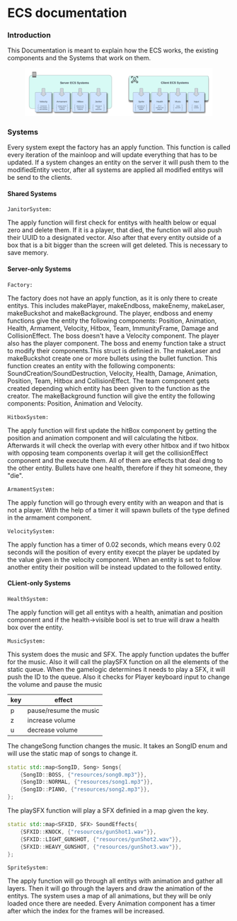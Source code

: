 # ECS documentation

### **Introduction**

This Documentation is meant to explain how the ECS works, the existing components and the Systems that work on them.

<figure><img src="../.gitbook/assets/ECS Systems overview.png" alt=""><figcaption></figcaption></figure>

### **Systems**

Every system exept the factory has an apply function. This function is called every iteration of the mainloop and will update everything that has to be updated. If a system changes an entity on the server it will push them to the modifiedEntity vector, after all systems are applied all modified entitys will be send to the clients.

#### **Shared Systems**

```
JanitorSystem:
```

The apply function will first check for entitys with health below or equal zero and delete them. If it is a player, that died, the function will also push their UUID to a designated vector. Also after that every entity outside of a box that is a bit bigger than the screen will get deleted. This is necessary to save memory.

#### **Server-only Systems**

```
Factory:
```

The factory does not have an apply function, as it is only there to create entitys. This includes makePlayer, makeEndboss, makeEnemy, makeLaser, makeBuckshot and makeBackground. The player, endboss and enemy functions give the entity the following components: Position, Animation, Health, Armament, Velocity, Hitbox, Team, ImmunityFrame, Damage and CollisionEffect. The boss doesn't have a Velocity component. The player also has the player component. The boss and enemy function take a struct to modify their components.This struct is definied in. The makeLaser and makeBuckshot create one or more bullets using the bullet function. This function creates an entity with the following components: SoundCreation/SoundDestruction, Velocity, Health, Damage, Animation, Position, Team, Hitbox and CollisionEffect. The team component gets created depending which entity has been given to the function as the creator. The makeBackground function will give the entity the following components: Position, Animation and Velocity.

```
HitboxSystem:
```

The apply function will first update the hitBox component by getting the position and animation component and will calculating the hitbox. Afterwards it will check the overlap with every other hitbox and if two hitbox with opposing team components overlap it will get the collisionEffect component and the execute them. All of them are effects that deal dmg to the other entity. Bullets have one health, therefore if they hit someone, they "die".

```
ArmamentSystem:
```

The apply function will go through every entity with an weapon and that is not a player. With the help of a timer it will spawn bullets of the type defined in the armament component.

```
VelocitySystem:
```

The apply function has a timer of 0.02 seconds, which means every 0.02 seconds will the position of every entity execpt the player be updated by the value given in the velocity component. When an entity is set to follow another entity their position will be instead updated to the followed entity.

#### **CLient-only Systems**

```
HealthSystem:
```

The apply function will get all entitys with a health, animatian and position component and if the health->visible bool is set to true will draw a health box over the entity.

```
MusicSystem:
```

This system does the music and SFX. The apply function updates the buffer for the music. Also it will call the playSFX function on all the elements of the static queue. When the gamelogic determines it needs to play a SFX, it will push the ID to the queue. Also it checks for Player keyboard input to change the volume and pause the music

| key | effect                 |
| --- | ---------------------- |
| p   | pause/resume the music |
| z   | increase volume        |
| u   | decrease volume        |

The changeSong function changes the music. It takes an SongID enum and will use the static map of songs to change it.

```cpp
static std::map<SongID, Song> Songs{
    {SongID::BOSS, {"resources/song0.mp3"}},
    {SongID::NORMAL, {"resources/song1.mp3"}},
    {SongID::PIANO, {"resources/song2.mp3"}},
};
```

The playSFX function will play a SFX definied in a map given the key.

```cpp
static std::map<SFXID, SFX> SoundEffects{
    {SFXID::KNOCK, {"resources/gunShot1.wav"}},
    {SFXID::LIGHT_GUNSHOT, {"resources/gunShot2.wav"}},
    {SFXID::HEAVY_GUNSHOT, {"resources/gunShot3.wav"}},
};
```

```
SpriteSystem:
```

The apply function will go through all entitys with animation and gather all layers. Then it will go through the layers and draw the animation of the entitys. The system uses a map of all animations, but they will be only loaded once there are needed. Every Animation component has a timer after which the index for the frames will be increased.
